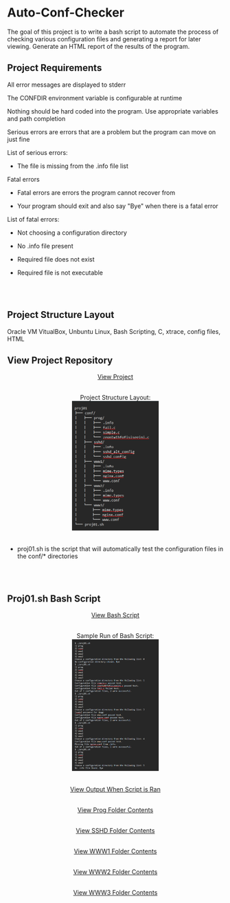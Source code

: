 # Auto-Conf-Checker

<p> The goal of this project is to write a bash script to automate the process of checking various configuration files and generating a report for later viewing.
Generate an  HTML report of the results of the program.</p>

<h2>Project Requirements</h2>

All error messages are displayed to stderr

The CONFDIR environment variable is configurable at runtime

Nothing should be hard coded into the program. Use appropriate variables and path completion

Serious errors are errors that are a problem but the program can move on just fine

List of serious errors:

 - The file is missing from the .info file list

Fatal errors

 - Fatal errors are errors the program cannot recover from

 - Your program should exit and also say "Bye" when there is a fatal error

List of fatal errors:

 - Not choosing a configuration directory

 - No .info file present

 - Required file does not exist

 - Required file is not executable

<br />
<br />

<h2>Project Structure Layout</h2>

<p> Oracle VM VitualBox, Unbuntu Linux, Bash Scripting, C, xtrace, config files, HTML</p>

<h2> View Project Repository</h2>

<p align="center">
<a href="https://github.com/jogg7/Auto-Conf-Checker" target="_blank">View Project</a>

<br />
<br />

<p align="center">
Project Structure Layout: <br/>
<img src="https://github.com/jogg7/PNGs/blob/main/Project1%20Layout.png" height="40%" width="40%" alt="Project File Structure Image"/>
<br />
<br />

<p> 
  
- proj01.sh is the script that will automatically test the configuration files in the conf/* directories

</p>

<br />
<br />

<p align="center">
<h2> Proj01.sh Bash Script</h2>

<p align="center">
<a href="https://github.com/jogg7/Auto-Conf-Checker/blob/main/proj01.sh" target="_blank">View Bash Script</a>

<br />
<br />


<p align="center">
Sample Run of Bash Script: <br/>
<img src="https://github.com/jogg7/PNGs/blob/main/Proj01%20Sample%20run%20image.png" height="40%" width="40%" alt="Output of Bash Script"/>
<br />
<br />

<p align="center">
<a href="https://github.com/jogg7/PNGs/blob/main/proj01%20final%20result.txt" target="_blank">View Output When Script is Ran</a>
<br />
<br />

<p align="center">
<a href="https://github.com/jogg7/Auto-Conf-Checker/tree/main/prog" target="_blank">View Prog Folder Contents</a>
<br />
<br />

<p align="center">
<a href="https://github.com/jogg7/Auto-Conf-Checker/tree/main/sshd" target="_blank">View SSHD Folder Contents</a>
<br />
<br />

<p align="center">
<a href="https://github.com/jogg7/Auto-Conf-Checker/tree/main/www1" target="_blank">View WWW1 Folder Contents</a>
<br />
<br />

<p align="center">
<a href="https://github.com/jogg7/Auto-Conf-Checker/tree/main/www2" target="_blank">View WWW2 Folder Contents</a>
<br />
<br />

<p align="center">
<a href="https://github.com/jogg7/Auto-Conf-Checker/tree/main/www3" target="_blank">View WWW3 Folder Contents</a>
<br />
<br />

